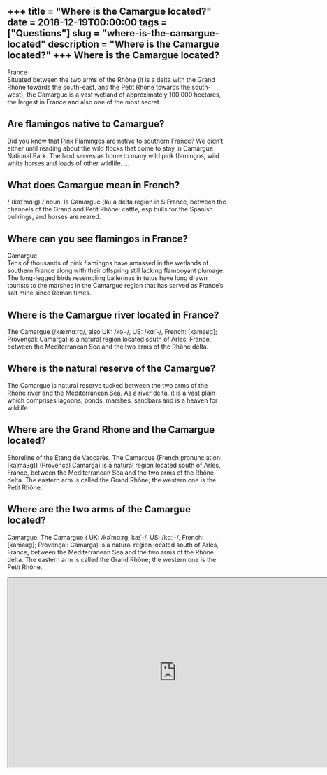 +++
title = "Where is the Camargue located?"
date = 2018-12-19T00:00:00
tags = ["Questions"]
slug = "where-is-the-camargue-located"
description = "Where is the Camargue located?"
+++
Where is the Camargue located?
------------------------------

France  
Situated between the two arms of the Rhône (it is a delta with the Grand Rhône towards the south-east, and the Petit Rhône towards the south-west), the Camargue is a vast wetland of approximately 100,000 hectares, the largest in France and also one of the most secret.

Are flamingos native to Camargue?
---------------------------------

Did you know that Pink Flamingos are native to southern France? We didn’t either until reading about the wild flocks that come to stay in Camargue National Park. The land serves as home to many wild pink flamingos, wild white horses and loads of other wildlife. …

What does Camargue mean in French?
----------------------------------

/ (kæˈmɑːɡ) / noun. la Camargue (la) a delta region in S France, between the channels of the Grand and Petit Rhône: cattle, esp bulls for the Spanish bullrings, and horses are reared.

Where can you see flamingos in France?
--------------------------------------

Camargue  
Tens of thousands of pink flamingos have amassed in the wetlands of southern France along with their offspring still lacking flamboyant plumage. The long-legged birds resembling ballerinas in tutus have long drawn tourists to the marshes in the Camargue region that has served as France’s salt mine since Roman times.

Where is the Camargue river located in France?
----------------------------------------------

The Camargue (/kæˈmɑːrɡ/, also UK: /kəˈ-/, US: /kɑːˈ-/, French: \[kamaʁɡ\]; Provençal: Camarga) is a natural region located south of Arles, France, between the Mediterranean Sea and the two arms of the Rhône delta.

Where is the natural reserve of the Camargue?
---------------------------------------------

The Camargue is natural reserve tucked between the two arms of the Rhone river and the Mediterranean Sea. As a river delta, it is a vast plain which comprises lagoons, ponds, marshes, sandbars and is a heaven for wildlife.

Where are the Grand Rhone and the Camargue located?
---------------------------------------------------

Shoreline of the Étang de Vaccarès. The Camargue (French pronunciation: ​\[kaˈmaʁɡ\]) (Provençal Camarga) is a natural region located south of Arles, France, between the Mediterranean Sea and the two arms of the Rhône delta. The eastern arm is called the Grand Rhône; the western one is the Petit Rhône.

Where are the two arms of the Camargue located?
-----------------------------------------------

Camargue. The Camargue ( UK: /kəˈmɑːrɡ, kæˈ-/, US: /kɑːˈ-/, French: \[kamaʁɡ\]; Provençal: Camarga) is a natural region located south of Arles, France, between the Mediterranean Sea and the two arms of the Rhône delta. The eastern arm is called the Grand Rhône; the western one is the Petit Rhône.

<iframe allow="accelerometer; autoplay; clipboard-write; encrypted-media; gyroscope; picture-in-picture" allowfullscreen="" class="__youtube_prefs__  epyt-is-override  no-lazyload" data-no-lazy="1" data-origheight="433" data-origwidth="770" data-skipgform_ajax_framebjll="" height="433" id="_ytid_95195" loading="lazy" src="https://www.youtube.com/embed/GoaQf2IlA2c?enablejsapi=1&autoplay=0&cc_load_policy=0&cc_lang_pref=&iv_load_policy=1&loop=0&modestbranding=0&rel=1&fs=1&playsinline=0&autohide=2&theme=dark&color=red&controls=1&" title="YouTube player" width="770"></iframe>